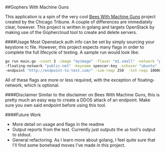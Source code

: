 ##Gophers With Machine Guns

This application is a spin of the very cool [Bees With Machine Guns](https://github.com/newsapps/beeswithmachineguns) project created by the Chicago Tribune. A couple of differences are immediately clear, however. This project is written in golang and targets OpenStack by making use of the Gophercloud tool to create and delete servers.

####Usage
Most Openstack auth info can be set by simply sourcing your keystone rc file. However, this project expects many flags in order to complete the full lifecycle of testing. A sample run would look like:

```bash
go run main.go -count 3 -image "myimage" -flavor "m1.small" -network "private-net" \
-floating-network "public-net" -keyname spencer-key -sshuser "ubuntu" -sshkey "/path/to/id_rsa" \
-endpoint "http://endpoint-to-test.com/" -sim-reqs 250  -tot-reqs 10000
```

All of these flags are more or less required, with the exception of floating-network, which is optional.

####Disclaimer
Similar to the disclaimer on Bees With Machine Guns, this is pretty much an easy way to create a DDOS attack of an endpoint. Make sure you own said endpoint before using this tool.
 
####Future Work
- More detail on usage and flags in the readme
- Output reports from the test. Currently just outputs the `ab` tool's output to stdout.
- General refactoring. As I learn more about golang, I feel quite sure that I'll find some bonehead moves I've made in this project.
